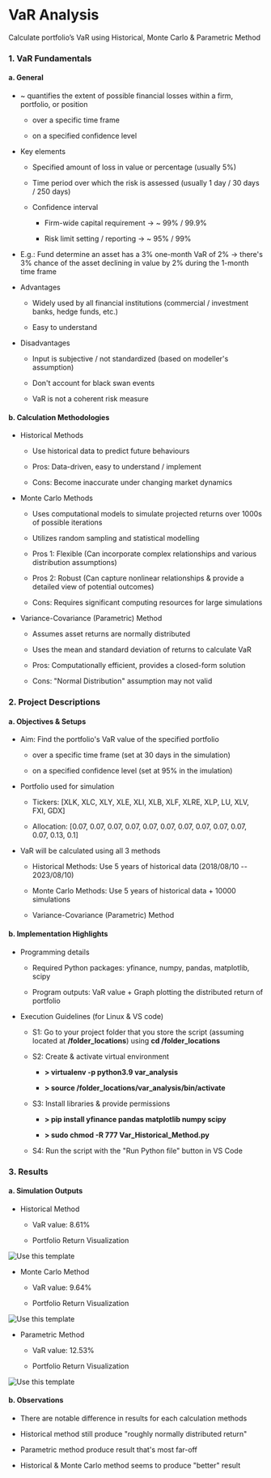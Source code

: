 # VaR Analysis
Calculate portfolio’s VaR using Historical, Monte Carlo &amp; Parametric Method

### 1.  VaR Fundamentals

#### a.  General

-   \~ quantifies the extent of possible financial losses within a firm, portfolio, or position

    -   over a specific time frame

    -   on a specified confidence level

-   Key elements

    -   Specified amount of loss in value or percentage (usually 5%)

    -   Time period over which the risk is assessed (usually 1 day / 30 days / 250 days)

    -   Confidence interval

        -   Firm-wide capital requirement → \~ 99% / 99.9%

        -   Risk limit setting / reporting → \~ 95% / 99%

-   E.g.: Fund determine an asset has a 3% one-month VaR of 2%  → there's 3% chance of the asset declining in value by 2% during the 1-month time frame

-   Advantages

    -   Widely used by all financial institutions (commercial / investment banks, hedge funds, etc.)

    -   Easy to understand

-   Disadvantages

    -   Input is subjective / not standardized (based on modeller's assumption)

    -   Don't account for black swan events

    -   VaR is not a coherent risk measure

#### b.  Calculation Methodologies

-   Historical Methods

    -   Use historical data to predict future behaviours

    -   Pros: Data-driven, easy to understand / implement

    -   Cons: Become inaccurate under changing market dynamics

-   Monte Carlo Methods

    -   Uses computational models to simulate projected returns over 1000s of possible iterations

    -   Utilizes random sampling and statistical modelling

    -   Pros 1: Flexible (Can incorporate complex relationships and various distribution assumptions)

    -   Pros 2: Robust (Can capture nonlinear relationships & provide a detailed view of potential outcomes)

    -   Cons: Requires significant computing resources for large simulations

-   Variance-Covariance (Parametric) Method

    -   Assumes asset returns are normally distributed

    -   Uses the mean and standard deviation of returns to calculate VaR

    -   Pros: Computationally efficient, provides a closed-form solution

    -   Cons: "Normal Distribution" assumption may not valid


### 2.  Project Descriptions

#### a.  Objectives & Setups

-   Aim: Find the portfolio's VaR value of the specified portfolio

    -   over a specific time frame (set at 30 days in the simulation)

    -   on a specified confidence level (set at 95% in the imulation)

-   Portfolio used for simulation

    -   Tickers: [XLK, XLC, XLY, XLE, XLI, XLB, XLF, XLRE, XLP, LU, XLV, FXI, GDX]

    -   Allocation: [0.07, 0.07, 0.07, 0.07, 0.07, 0.07, 0.07, 0.07, 0.07, 0.07, 0.07, 0.13, 0.1]

-   VaR will be calculated using all 3 methods

    -   Historical Methods: Use 5 years of historical data (2018/08/10 -- 2023/08/10)

    -   Monte Carlo Methods: Use 5 years of historical data + 10000 simulations

    -   Variance-Covariance (Parametric) Method

#### b.  Implementation Highlights

-   Programming details

    -   Required Python packages: yfinance, numpy, pandas, matplotlib, scipy

    -   Program outputs: VaR value + Graph plotting the distributed return of portfolio

-   Execution Guidelines (for Linux & VS code)

    -   S1: Go to your project folder that you store the script (assuming located at **/folder\_locations**) using **cd /folder\_locations**

    -   S2: Create & activate virtual environment

        -   **\> virtualenv -p python3.9 var\_analysis**

        -   **\> source /folder\_locations/var\_analysis/bin/activate**

    -   S3: Install libraries & provide permissions

        -   **\> pip install yfinance pandas matplotlib numpy scipy**

        -   **\> sudo chmod -R 777 Var\_Historical\_Method.py**

    -   S4: Run the script with the "Run Python file" button in VS Code

### 3.  Results

#### a.  Simulation Outputs

-   Historical Method

    -   VaR value: 8.61%

    -   Portfolio Return Visualization

![Use this template](https://github.com/erikpham95/VaR_Analysis/blob/main/Pic/VaR_Historical_Method.png)

-   Monte Carlo Method

    -   VaR value: 9.64%

    -   Portfolio Return Visualization

![Use this template](https://github.com/erikpham95/VaR_Analysis/blob/main/Pic/VaR_Monte_Carlo_Method.png)

-   Parametric Method

    -   VaR value: 12.53%

    -   Portfolio Return Visualization

![Use this template](https://github.com/erikpham95/VaR_Analysis/blob/main/Pic/VaR_Parametric_Method.png)

#### b.  Observations

-   There are notable difference in results for each calculation methods

-   Historical method still produce "roughly normally distributed return"

-   Parametric method produce result that's most far-off

-   Historical & Monte Carlo method seems to produce "better" result
